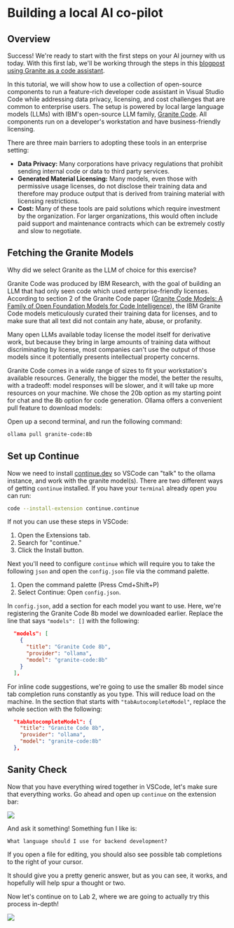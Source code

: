 # Building a local AI co-pilot

## Overview

Success! We're ready to start with the first steps on your AI journey with us today.
With this first lab, we'll be working through the steps in this [blogpost using Granite as a code assistant](https://developer.ibm.com/tutorials/awb-local-ai-copilot-ibm-granite-code-ollama-continue/).

In this tutorial, we will show how to use a collection of open-source components to run a feature-rich developer code assistant in Visual Studio Code while addressing data privacy, licensing, and cost challenges that are common to enterprise users. The setup is powered by local large language models (LLMs) with IBM's open-source LLM family, [Granite Code](https://github.com/ibm-granite/granite-code-models). All components run on a developer's workstation and have business-friendly licensing.

There are three main barriers to adopting these tools in an enterprise setting:

- **Data Privacy:** Many corporations have privacy regulations that prohibit sending internal code or data to third party services.
- **Generated Material Licensing:** Many models, even those with permissive usage licenses, do not disclose their training data and therefore may produce output that is derived from training material with licensing restrictions.
- **Cost:** Many of these tools are paid solutions which require investment by the organization. For larger organizations, this would often include paid support and maintenance contracts which can be extremely costly and slow to negotiate.

## Fetching the Granite Models

Why did we select Granite as the LLM of choice for this exercise?

Granite Code was produced by IBM Research, with the goal of building an LLM that had only seen code which used enterprise-friendly licenses. According to section 2 of the Granite Code paper ([Granite Code Models: A Family of Open Foundation Models for Code Intelligence][paper]), the IBM Granite Code models meticulously curated their training data for licenses, and to make sure that all text did not contain any hate, abuse, or profanity.

Many open LLMs available today license the model itself for derivative work, but because they bring in large amounts of training data without discriminating by license, most companies can't use the output of those models since it potentially presents intellectual property concerns.

Granite Code comes in a wide range of sizes to fit your workstation's available resources. Generally, the bigger the model, the better the results, with a tradeoff: model responses will be slower, and it will take up more resources on your machine. We chose the 20b option as my starting point for chat and the 8b option for code generation. Ollama offers a convenient pull feature to download models:

Open up a second terminal, and run the following command:

```bash
ollama pull granite-code:8b
```

## Set up Continue

Now we need to install [continue.dev](https://continue.dev) so VSCode can "talk" to the ollama instance, and work with the
granite model(s). There are two different ways of getting `continue` installed. If you have your `terminal` already open
you can run:

```bash
code --install-extension continue.continue
```

If not you can use these steps in VSCode:

1. Open the Extensions tab.
2. Search for "continue."
3. Click the Install button.

Next you'll need to configure `continue` which will require you to take the following `json` and open the `config.json`
file via the command palette.

1. Open the command palette (Press Cmd+Shift+P)
2. Select Continue: Open `config.json`.

In `config.json`, add a section for each model you want to use. Here, we're registering the Granite Code 8b model we downloaded earlier. Replace the line that says `"models": []` with the following:

```json
  "models": [
    {
      "title": "Granite Code 8b",
      "provider": "ollama",
      "model": "granite-code:8b"
    }
  ],
```

For inline code suggestions, we're going to use the smaller 8b model since tab completion runs constantly as you type. This will reduce load on the machine. In the section that starts with `"tabAutocompleteModel"`, replace the whole section with the following:

```json
  "tabAutocompleteModel": {
    "title": "Granite Code 8b",
    "provider": "ollama",
    "model": "granite-code:8b"
  },
```

## Sanity Check

Now that you have everything wired together in VSCode, let's make sure that everything works. Go ahead and open
up `continue` on the extension bar:

![](https://cf-courses-data.s3.us.cloud-object-storage.appdomain.cloud/lKHl3FNCegebKYdHuXR-GA/continue-sidebar.png)

And ask it something! Something fun I like is:

```text
What language should I use for backend development?
```

If you open a file for editing, you should also see possible tab completions to the right of your cursor.

It should give you a pretty generic answer, but as you can see, it works, and hopefully will help spur a thought
or two.

Now let's continue on to Lab 2, where we are going to actually try this process in-depth!

[paper]: https://arxiv.org/pdf/2405.04324?utm_source=ibm_developer&utm_content=in_content_link&utm_id=tutorials_awb-local-ai-copilot-ibm-granite-code-ollama-continue

<img src="https://count.asgharlabs.io/count?p=/lab1_opensource_ai_page">

